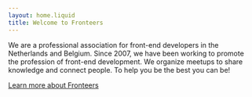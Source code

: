 ```yaml
---
layout: home.liquid
title: Welcome to Fronteers
---
```

We are a professional association for front-end developers in the Netherlands and Belgium. Since 2007, we have been working to promote the profession of front-end development. We organize meetups to share knowledge and connect people. To help you be the best you can be!

<a href="/en/join-us/" class="button button-parentheses">Learn more <span class="visually-hidden">about Fronteers</span></a>
